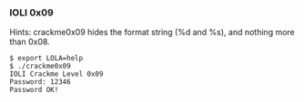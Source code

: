 ### IOLI 0x09

Hints: crackme0x09 hides the format string (%d and %s), and nothing more than 0x08.

```console
$ export LOLA=help 
$ ./crackme0x09
IOLI Crackme Level 0x09
Password: 12346
Password OK!
```
